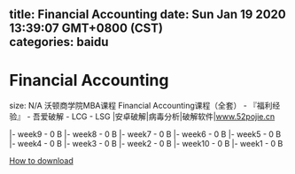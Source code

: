 
title: Financial Accounting
date: Sun Jan 19 2020 13:39:07 GMT+0800 (CST)    
categories: baidu
---

# Financial Accounting
size: N/A
 沃顿商学院MBA课程 Financial Accounting课程（全套） - 『福利经验』 - 吾爱破解 - LCG - LSG |安卓破解|病毒分析|破解软件|www.52pojie.cn
 
|- week9 - 0 B
|- week8 - 0 B
|- week7 - 0 B
|- week6 - 0 B
|- week5 - 0 B
|- week4 - 0 B
|- week3 - 0 B
|- week2 - 0 B
|- week10 - 0 B
|- week1 - 0 B

[How to download](https://bpcam.bemobtrk.com/go/2ceec3aa-1ca2-46d6-b9ff-aaa5c184517c?jno=2855)